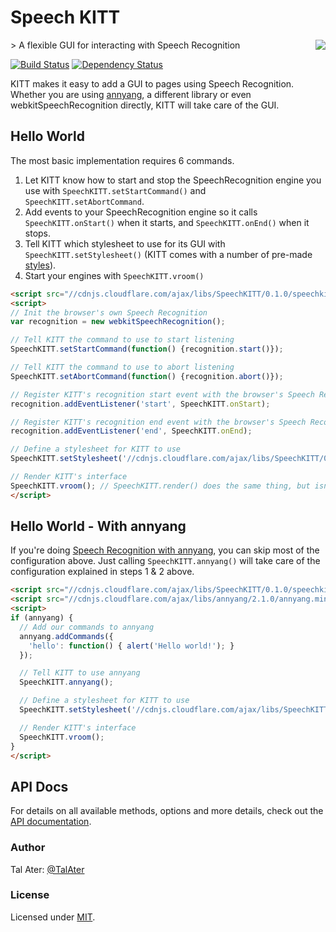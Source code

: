 # Speech KITT
<img src="https://raw.githubusercontent.com/TalAter/SpeechKITT/master/demo/README-logo.png" align="right" />
> A flexible GUI for interacting with Speech Recognition

[![Build Status](https://travis-ci.org/TalAter/SpeechKITT.svg?branch=master)](https://travis-ci.org/TalAter/SpeechKITT) [![Dependency Status](https://gemnasium.com/TalAter/SpeechKITT.svg)](https://gemnasium.com/TalAter/SpeechKITT)

KITT makes it easy to add a GUI to pages using Speech Recognition. Whether you are using [annyang](https://github.com/TalAter/annyang), a different library or even webkitSpeechRecognition directly, KITT will take care of the GUI.

## Hello World

The most basic implementation requires 6 commands.

1. Let KITT know how to start and stop the SpeechRecognition engine you use with `SpeechKITT.setStartCommand()` and `SpeechKITT.setAbortCommand`.
2. Add events to your SpeechRecognition engine so it calls `SpeechKITT.onStart()` when it starts, and `SpeechKITT.onEnd()` when it stops.
3. Tell KITT which stylesheet to use for its GUI with `SpeechKITT.setStylesheet()` (KITT comes with a number of pre-made [styles](https://github.com/TalAter/SpeechKITT/tree/master/dist/themes)).
4. Start your engines with `SpeechKITT.vroom()`

````html
<script src="//cdnjs.cloudflare.com/ajax/libs/SpeechKITT/0.1.0/speechkitt.min.js"></script>
<script>
// Init the browser's own Speech Recognition
var recognition = new webkitSpeechRecognition();

// Tell KITT the command to use to start listening
SpeechKITT.setStartCommand(function() {recognition.start()});

// Tell KITT the command to use to abort listening
SpeechKITT.setAbortCommand(function() {recognition.abort()});

// Register KITT's recognition start event with the browser's Speech Recognition
recognition.addEventListener('start', SpeechKITT.onStart);

// Register KITT's recognition end event with the browser's Speech Recognition
recognition.addEventListener('end', SpeechKITT.onEnd);

// Define a stylesheet for KITT to use
SpeechKITT.setStylesheet('//cdnjs.cloudflare.com/ajax/libs/SpeechKITT/0.1.0/themes/flat.css');

// Render KITT's interface
SpeechKITT.vroom(); // SpeechKITT.render() does the same thing, but isn't as much fun!
</script>
````

## Hello World - With annyang

If you're doing [Speech Recognition with annyang](https://www.talater.com/annyang/), you can skip most of the configuration above. Just calling `SpeechKITT.annyang()` will take care of the configuration explained in steps 1 & 2 above.

````html
<script src="//cdnjs.cloudflare.com/ajax/libs/SpeechKITT/0.1.0/speechkitt.min.js"></script>
<script src="//cdnjs.cloudflare.com/ajax/libs/annyang/2.1.0/annyang.min.js"></script>
<script>
if (annyang) {
  // Add our commands to annyang
  annyang.addCommands({
    'hello': function() { alert('Hello world!'); }
  });

  // Tell KITT to use annyang
  SpeechKITT.annyang();

  // Define a stylesheet for KITT to use
  SpeechKITT.setStylesheet('//cdnjs.cloudflare.com/ajax/libs/SpeechKITT/0.1.0/themes/flat.css');

  // Render KITT's interface
  SpeechKITT.vroom();
}
</script>
````

## API Docs

For details on all available methods, options and more details, check out the [API documentation](https://github.com/TalAter/SpeechKITT/blob/master/docs/README.md).

### Author
Tal Ater: [@TalAter](https://twitter.com/TalAter)

### License
Licensed under [MIT](https://github.com/TalAter/SpeechKITT/blob/master/LICENSE).
